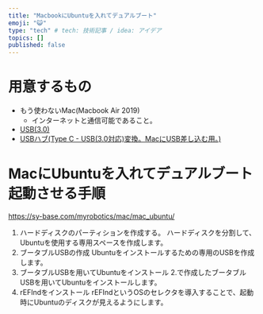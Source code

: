 ```yaml
---
title: "MacbookにUbuntuを入れてデュアルブート"
emoji: "😺"
type: "tech" # tech: 技術記事 / idea: アイデア
topics: []
published: false
---
```


# 用意するもの
- もう使わないMac(Macbook Air 2019)
  - インターネットと通信可能であること。
- [USB(3.0)](https://www.amazon.co.jp/gp/product/B00TMYO5LK/ref=ppx_yo_dt_b_asin_title_o00_s00?ie=UTF8&psc=1)
- [USBハブ(Type C - USB(3.0対応)変換。MacにUSB差し込む用。)](https://www.amazon.co.jp/gp/product/B097MBFCXK/ref=ppx_yo_dt_b_asin_title_o00_s00?ie=UTF8&psc=1)

# MacにUbuntuを入れてデュアルブート起動させる手順

https://sy-base.com/myrobotics/mac/mac_ubuntu/

1. ハードディスクのパーティションを作成する。
ハードディスクを分割して、Ubuntuを使用する専用スペースを作成します。
2. ブータブルUSBの作成
Ubuntuをインストールするための専用のUSBを作成します。
3. ブータブルUSBを用いてUbuntuをインストール
2.で作成したブータブルUSBを用いてUbuntuをインストールします。
4. rEFIndをインストール
rEFIndというOSのセレクタを導入することで、起動時にUbuntuのディスクが見えるようにします。